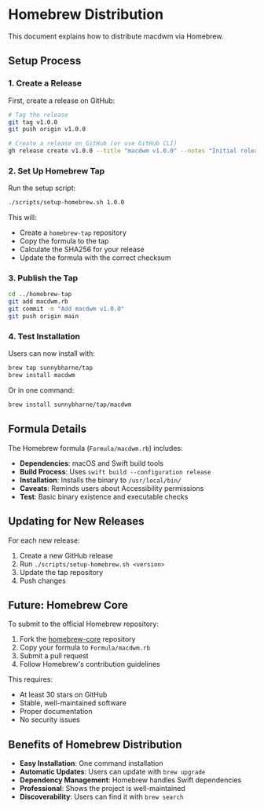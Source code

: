 # Homebrew Distribution

This document explains how to distribute macdwm via Homebrew.

## Setup Process

### 1. Create a Release

First, create a release on GitHub:

```bash
# Tag the release
git tag v1.0.0
git push origin v1.0.0

# Create a release on GitHub (or use GitHub CLI)
gh release create v1.0.0 --title "macdwm v1.0.0" --notes "Initial release"
```

### 2. Set Up Homebrew Tap

Run the setup script:

```bash
./scripts/setup-homebrew.sh 1.0.0
```

This will:
- Create a `homebrew-tap` repository
- Copy the formula to the tap
- Calculate the SHA256 for your release
- Update the formula with the correct checksum

### 3. Publish the Tap

```bash
cd ../homebrew-tap
git add macdwm.rb
git commit -m "Add macdwm v1.0.0"
git push origin main
```

### 4. Test Installation

Users can now install with:

```bash
brew tap sunnybharne/tap
brew install macdwm
```

Or in one command:

```bash
brew install sunnybharne/tap/macdwm
```

## Formula Details

The Homebrew formula (`Formula/macdwm.rb`) includes:

- **Dependencies**: macOS and Swift build tools
- **Build Process**: Uses `swift build --configuration release`
- **Installation**: Installs the binary to `/usr/local/bin/`
- **Caveats**: Reminds users about Accessibility permissions
- **Test**: Basic binary existence and executable checks

## Updating for New Releases

For each new release:

1. Create a new GitHub release
2. Run `./scripts/setup-homebrew.sh <version>`
3. Update the tap repository
4. Push changes

## Future: Homebrew Core

To submit to the official Homebrew repository:

1. Fork the [homebrew-core](https://github.com/Homebrew/homebrew-core) repository
2. Copy your formula to `Formula/macdwm.rb`
3. Submit a pull request
4. Follow Homebrew's contribution guidelines

This requires:
- At least 30 stars on GitHub
- Stable, well-maintained software
- Proper documentation
- No security issues

## Benefits of Homebrew Distribution

- **Easy Installation**: One command installation
- **Automatic Updates**: Users can update with `brew upgrade`
- **Dependency Management**: Homebrew handles Swift dependencies
- **Professional**: Shows the project is well-maintained
- **Discoverability**: Users can find it with `brew search`
